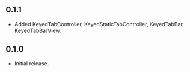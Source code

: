 ## 0.1.1

* Added KeyedTabController, KeyedStaticTabController, KeyedTabBar, KeyedTabBarView.

## 0.1.0

* Initial release.
